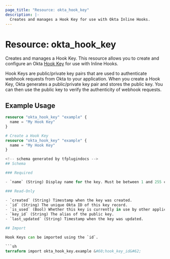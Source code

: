 ```yaml
---
page_title: "Resource: okta_hook_key"
description: |-
  Creates and manages a Hook Key for use with Okta Inline Hooks.
---
```


# Resource: okta_hook_key

Creates and manages a Hook Key. This resource allows you to create and configure an Okta [Hook Key](https://developer.okta.com/docs/reference/api/hook-keys/) for use with Inline Hooks.

Hook Keys are public/private key pairs that are used to authenticate webhook requests from Okta to your application. When you create a Hook Key, Okta generates a public/private key pair and stores the public key. You can then use the public key to verify the authenticity of webhook requests.

## Example Usage

```terraform
resource "okta_hook_key" "example" {
  name = "My Hook Key"
}
```

```terraform
# Create a Hook Key
resource "okta_hook_key" "example" {
  name = "My Hook Key"
}

<!-- schema generated by tfplugindocs -->
## Schema

### Required

- `name` (String) Display name for the key. Must be between 1 and 255 characters.

### Read-Only

- `created` (String) Timestamp when the key was created.
- `id` (String) The unique Okta ID of this key record.
- `is_used` (Bool) Whether this key is currently in use by other applications.
- `key_id` (String) The alias of the public key.
- `last_updated` (String) Timestamp when the key was updated.

## Import

Hook Keys can be imported using the `id`.

```sh
terraform import okta_hook_key.example &#60;hook_key_id&#62;
```
